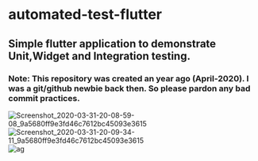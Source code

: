 # automated-test-flutter
## Simple flutter application to demonstrate Unit,Widget and Integration testing.
### Note: This repository was created an year ago (April-2020). I was a git/github newbie back then. So please pardon any bad commit practices.
![Screenshot_2020-03-31-20-08-59-08_9a5680ff9e3fd46c7612bc45093e3615](https://user-images.githubusercontent.com/57677520/78527539-ce022d80-77fa-11ea-8849-49f04dbe552b.png)
![Screenshot_2020-03-31-20-09-34-11_9a5680ff9e3fd46c7612bc45093e3615](https://user-images.githubusercontent.com/57677520/78527541-cfcbf100-77fa-11ea-85f2-8b22e41f9ecd.png)
![ag](https://user-images.githubusercontent.com/57677520/78527822-8d56e400-77fb-11ea-812a-7ed7784dff4a.gif)

